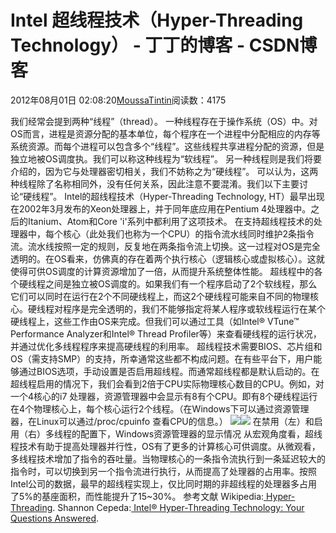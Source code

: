 
# Intel 超线程技术（Hyper-Threading Technology） - 丁丁的博客 - CSDN博客


2012年08月01日 02:08:20[MoussaTintin](https://me.csdn.net/JackyTintin)阅读数：4175


我们经常会提到两种“线程”（thread）。
一种线程存在于操作系统（OS）中。对OS而言，进程是资源分配的基本单位，每个程序在一个进程中分配相应的内存等系统资源。而每个进程可以包含多个“线程”。这些线程共享进程分配的资源，但是独立地被OS调度执。我们可以称这种线程为“软线程”。
另一种线程则是我们将要介绍的，因为它与处理器密切相关，我们不妨称之为“硬线程”。
可以认为，这两种线程除了名称相同外，没有任何关系，因此注意不要混淆。我们以下主要讨论“硬线程”。
Intel的超线程技术（Hyper-Threading Technology, HT）最早出现在2002年3月发布的Xeon处理器上，并于同年底应用在Pentium 4处理器中。之后的Itanium、Atom和Core 'i'系列中都利用了这项技术。
在支持超线程技术的处理器中，每个核心（此处我们也称为一个CPU）的指令流水线同时维护2条指令流。流水线按照一定的规则，反复地在两条指令流上切换。这一过程对OS是完全透明的。在OS看来，仿佛真的存在着两个执行核心（逻辑核心或虚拟核心）。这就使得可供OS调度的计算资源增加了一倍，从而提升系统整体性能。
超线程中的各个硬线程之间是独立被OS调度的。如果我们有一个程序启动了2个软线程，那么它们可以同时在运行在2个不同硬线程上，而这2个硬线程可能来自不同的物理核心。硬线程对程序是完全透明的，我们不能够指定将某人程序或软线程运行在某个硬线程上，这些工作由OS来完成。但我们可以通过工具（如Intel® VTune™ Performance Analyzer和Intel® Thread
 Profiler等）来查看硬线程的运行状况，并通过优化多线程程序来提高硬线程的利用率。
超线程技术需要BIOS、芯片组和OS（需支持SMP）的支持，所幸通常这些都不构成问题。在有些平台下，用户能够通过BIOS选项，手动设置是否启用超线程。而通常超线程都是默认启动的。在超线程启用的情况下，我们会看到2倍于CPU实际物理核心数目的CPU。例如，对一个4核心的i7
 处理器，资源管理器中会显示有8有个CPU。即有8个硬线程运行在4个物理核心上，每个核心运行2个线程。（在Windows下可以通过资源管理器，在Linux可以通过/proc/cpuinfo 查看CPU的信息。）
![](https://img-my.csdn.net/uploads/201208/01/1343752089_5050.jpg)![](https://img-my.csdn.net/uploads/201208/01/1343752099_5538.jpg)
在禁用（左）和启用（右）多线程的配置下，Windows资源管理器的显示情况
从宏观角度看，超线程技术有助于提高处理器并行性，OS有了更多的计算核心可供调度。从微观看，多线程技术增加了指令的吞吐量。当物理核心的一条指令流执行到一条延迟较大的指令时，可以切换到另一个指令流进行执行，从而提高了处理器的占用率。按照Intel公司的数据，最早的超线程实现上，仅比同时期的非超线程的处理器多占用了5%的基座面积，而性能提升了15~30%。
参考文献
Wikipedia:[
Hyper-Threading](http://en.wikipedia.org/wiki/Hyper-threading).
Shannon Cepeda:[
Intel® Hyper-Threading Technology: Your Questions Answered](http://software.intel.com/en-us/blogs/2009/06/02/intel-hyper-threading-technology-your-questions-answered/).

